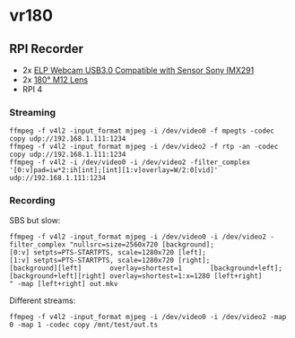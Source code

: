 # vr180

## RPI Recorder
- 2x [ELP Webcam USB3.0 Compatible with Sensor Sony IMX291](https://smile.amazon.de/gp/product/B07KMW5TRS/ref=ppx_yo_dt_b_search_asin_title?ie=UTF8&psc=1)
- 2x [180° M12 Lens](https://smile.amazon.de/gp/product/B07VXGGK35/ref=ppx_yo_dt_b_asin_title_o06_s00?ie=UTF8&psc=1)
- RPI 4

### Streaming
```
ffmpeg -f v4l2 -input_format mjpeg -i /dev/video0 -f mpegts -codec copy udp://192.168.1.111:1234
ffmpeg -f v4l2 -input_format mjpeg -i /dev/video2 -f rtp -an -codec copy udp://192.168.1.111:1234                           
ffmpeg -f v4l2 -i /dev/video0 -i /dev/video2 -filter_complex '[0:v]pad=iw*2:ih[int];[int][1:v]overlay=W/2:0[vid]' udp://192.168.1.111:1234
```

### Recording
SBS but slow:
```
ffmpeg -f v4l2 -input_format mjpeg -i /dev/video0 -i /dev/video2 -filter_complex "nullsrc=size=2560x720 [background];
[0:v] setpts=PTS-STARTPTS, scale=1280x720 [left];
[1:v] setpts=PTS-STARTPTS, scale=1280x720 [right];
[background][left]       overlay=shortest=1       [background+left];
[background+left][right] overlay=shortest=1:x=1280 [left+right]
" -map [left+right] out.mkv 
```

Different streams:
```
ffmpeg -f v4l2 -input_format mjpeg -i /dev/video0 -i /dev/video2 -map 0 -map 1 -codec copy /mnt/test/out.ts
```

